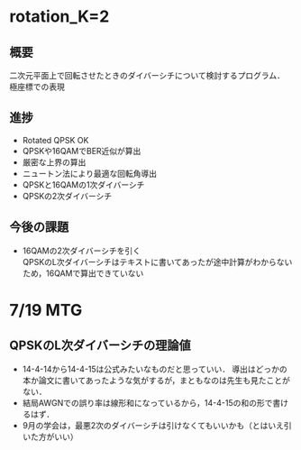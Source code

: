 # rotation_K=2

## 概要
二次元平面上で回転させたときのダイバーシチについて検討するプログラム．
極座標での表現


## 進捗
- Rotated QPSK OK
- QPSKや16QAMでBER近似が算出
- 厳密な上界の算出
- ニュートン法により最適な回転角導出
- QPSKと16QAMの1次ダイバーシチ
- QPSKの2次ダイバーシチ

## 今後の課題
- 16QAMの2次ダイバーシチを引く  
QPSKのL次ダイバーシチはテキストに書いてあったが途中計算がわからないため，16QAMで算出できていない


# 7/19 MTG
## QPSKのL次ダイバーシチの理論値
- 14-4-14から14-4-15は公式みたいなものだと思っていい．
  導出はどっかの本か論文に書いてあったような気がするが，まともなのは先生も見たことがない．
- 結局AWGNでの誤り率は線形和になっているから，14-4-15の和の形で書けるはず．
- 9月の学会は，最悪2次のダイバーシチは引けなくてもいいかも（とはいえ引いた方がいい）
